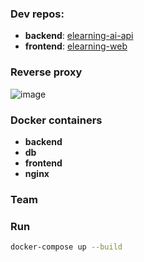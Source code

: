 ### Dev repos:
- **backend**: [elearning-ai-api](https://github.com/esQueues/elearning-ai-api.git)
- **frontend**: [elearning-web](https://github.com/esQueues/elearning-web.git)


### Reverse proxy
![image](https://github.com/user-attachments/assets/3fcbdd2a-20ea-4a45-8598-b4fda799fc62)

### Docker containers
- **backend**
- **db**
- **frontend**
- **nginx**

### Team

### Run
```bash
docker-compose up --build

